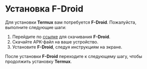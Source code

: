 # Установка **F-Droid**

Для установки **Termux** вам потребуется **F-Droid**. Пожалуйста, выполните следующие шаги:

1. Перейдите по <a href="https://f-droid.org/F-Droid.apk">ссылке</a> для скачивания **F-Droid**.
2. Скачайте APK-файл на ваше устройство.
3. Установите **F-Droid**, следуя инструкциям на экране.

После установки **F-Droid** переходите к следующему шагу, чтобы продолжить установку **Termux**.
